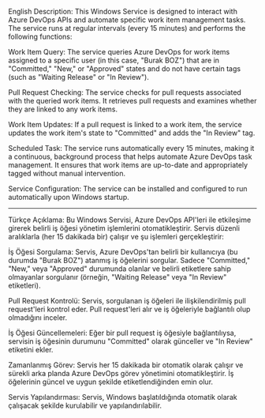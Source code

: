English Description:
This Windows Service is designed to interact with Azure DevOps APIs and automate specific work item management tasks. The service runs at regular intervals (every 15 minutes) and performs the following functions:

Work Item Query: The service queries Azure DevOps for work items assigned to a specific user (in this case, "Burak BOZ") that are in "Committed," "New," or "Approved" states and do not have certain tags (such as "Waiting Release" or "In Review").

Pull Request Checking: The service checks for pull requests associated with the queried work items. It retrieves pull requests and examines whether they are linked to any work items.

Work Item Updates: If a pull request is linked to a work item, the service updates the work item's state to "Committed" and adds the "In Review" tag.

Scheduled Task: The service runs automatically every 15 minutes, making it a continuous, background process that helps automate Azure DevOps task management. It ensures that work items are up-to-date and appropriately tagged without manual intervention.

Service Configuration: The service can be installed and configured to run automatically upon Windows startup.

-------------------------------------------------------------------------------------------------------------

Türkçe Açıklama:
Bu Windows Servisi, Azure DevOps API'leri ile etkileşime girerek belirli iş öğesi yönetim işlemlerini otomatikleştirir. Servis düzenli aralıklarla (her 15 dakikada bir) çalışır ve şu işlemleri gerçekleştirir:

İş Öğesi Sorgulama: Servis, Azure DevOps'tan belirli bir kullanıcıya (bu durumda "Burak BOZ") atanmış iş öğelerini sorgular. Sadece "Committed," "New," veya "Approved" durumunda olanlar ve belirli etiketlere sahip olmayanlar sorgulanır (örneğin, "Waiting Release" veya "In Review" etiketleri).

Pull Request Kontrolü: Servis, sorgulanan iş öğeleri ile ilişkilendirilmiş pull request'leri kontrol eder. Pull request'leri alır ve iş öğeleriyle bağlantılı olup olmadığını inceler.

İş Öğesi Güncellemeleri: Eğer bir pull request iş öğesiyle bağlantılıysa, servisin iş öğesinin durumunu "Committed" olarak günceller ve "In Review" etiketini ekler.

Zamanlanmış Görev: Servis her 15 dakikada bir otomatik olarak çalışır ve sürekli arka planda Azure DevOps görev yönetimini otomatikleştirir. İş öğelerinin güncel ve uygun şekilde etiketlendiğinden emin olur.

Servis Yapılandırması: Servis, Windows başlatıldığında otomatik olarak çalışacak şekilde kurulabilir ve yapılandırılabilir.
